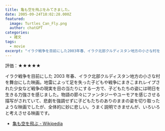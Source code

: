 ```yaml
---
title: 亀も空を飛ぶをみてきました。
date: 2005-09-24T18:02:28.000Z
featured:
  image: Turtles_Can_Fly.png
  author: chatGPT
categories:
  - 雑文
tags:
  - movie
excerpt: "イラク戦争を目前にした2003年春、イラク北部クルディスタン地方の小さな村を舞台にした映画"
---
```


評価：★★★★★

イラク戦争を目前にした 2003 年春、イラク北部クルディスタン地方の小さな村を舞台にした映画。地雷によって足を失った子どもや戦争にまきこまれレイプされた少女など戦争の現実を目の当たりにする一方で、子どもたちの姿には明日を生きる力強さを感じました。物語の節々にファンタジーやユーモアを感じさせる描写がされていて、悲劇を強調せずに子どもたちのありのままの姿を切り取ったような映画でしたが、全体的に妙に悲しい。うまく説明できませんが、いろいろと考えさせる映画です。

- [亀も空を飛ぶ - Wikipedia](https://ja.wikipedia.org/wiki/%E4%BA%80%E3%82%82%E7%A9%BA%E3%82%92%E9%A3%9B%E3%81%B6)
